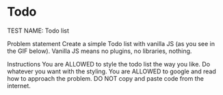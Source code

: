 # Todo

TEST NAME: Todo list


Problem statement
Create a simple Todo list with vanilla JS (as you see in the GIF below). Vanilla JS means no plugins, no libraries, nothing.

Instructions
You are ALLOWED to style the todo list the way you like. Do whatever you want with the styling.
You are ALLOWED to google and read how to approach the problem.
DO NOT copy and paste code from the internet.
